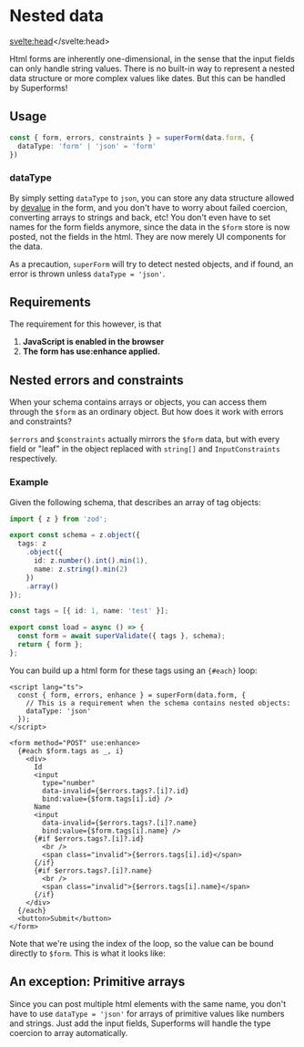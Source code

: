 <script lang="ts">
	import Form from './Form.svelte'
  import Next from '$lib/Next.svelte'
	import SuperDebug from 'sveltekit-superforms/client/SuperDebug.svelte'
  import { concepts } from '$lib/navigation/sections'

	export let data;
</script>

# Nested data

<svelte:head><title>Nested data</title></svelte:head>

Html forms are inherently one-dimensional, in the sense that the input fields can only handle string values. There is no built-in way to represent a nested data structure or more complex values like dates. But this can be handled by Superforms!

## Usage

```ts
const { form, errors, constraints } = superForm(data.form, {
  dataType: 'form' | 'json' = 'form'
})
```

### dataType

By simply setting `dataType` to `json`, you can store any data structure allowed by [devalue](https://github.com/Rich-Harris/devalue) in the form, and you don't have to worry about failed coercion, converting arrays to strings and back, etc! You don't even have to set names for the form fields anymore, since the data in the `$form` store is now posted, not the fields in the html. They are now merely UI components for the data.

As a precaution, `superForm` will try to detect nested objects, and if found, an error is thrown unless `dataType = 'json'`.

## Requirements

The requirement for this however, is that

1. **JavaScript is enabled in the browser**
2. **The form has use:enhance applied.**

## Nested errors and constraints

When your schema contains arrays or objects, you can access them through the `$form` as an ordinary object. But how does it work with errors and constraints?

`$errors` and `$constraints` actually mirrors the `$form` data, but with every field or "leaf" in the object replaced with `string[]` and `InputConstraints` respectively.

### Example

Given the following schema, that describes an array of tag objects:

```ts
import { z } from 'zod';

export const schema = z.object({
  tags: z
    .object({
      id: z.number().int().min(1),
      name: z.string().min(2)
    })
    .array()
});

const tags = [{ id: 1, name: 'test' }];

export const load = async () => {
  const form = await superValidate({ tags }, schema);
  return { form };
};
```

You can build up a html form for these tags using an `{#each}` loop:

```svelte
<script lang="ts">
  const { form, errors, enhance } = superForm(data.form, {
    // This is a requirement when the schema contains nested objects:
    dataType: 'json'
  });
</script>

<form method="POST" use:enhance>
  {#each $form.tags as _, i}
    <div>
      Id
      <input
        type="number"
        data-invalid={$errors.tags?.[i]?.id}
        bind:value={$form.tags[i].id} />
      Name
      <input
        data-invalid={$errors.tags?.[i]?.name}
        bind:value={$form.tags[i].name} />
      {#if $errors.tags?.[i]?.id}
        <br />
        <span class="invalid">{$errors.tags[i].id}</span>
      {/if}
      {#if $errors.tags?.[i]?.name}
        <br />
        <span class="invalid">{$errors.tags[i].name}</span>
      {/if}
    </div>
  {/each}
  <button>Submit</button>
</form>
```

Note that we're using the index of the loop, so the value can be bound directly to `$form`. This is what it looks like:

<Form {data} />

## An exception: Primitive arrays

Since you can post multiple html elements with the same name, you don't have to use `dataType = 'json'` for arrays of primitive values like numbers and strings. Just add the input fields, Superforms will handle the type coercion to array automatically.

<Next section={concepts} />
